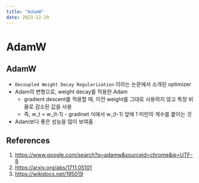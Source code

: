 ```yaml
---
title: "AdamW"
date: 2023-12-29
---
```


# AdamW

## AdamW

- `Decoupled Weight Decay Regularization` 이라는 논문에서 소개된 optimizer
- Adam의 변형으로, weight decay를 적용한 Adam
  - gradient descent를 적용할 때, 이전 weight를 그대로 사용하지 않고 특정 비율로 감소된 값을 사용
  - 즉, w_t = w\_(t-1) - gradinet 식에서 w\_(t-1) 앞에 1 미만의 계수를 붙이는 것
- Adam보다 좋은 성능을 많이 보여줌

## References

1. https://www.google.com/search?q=adamw&sourceid=chrome&ie=UTF-8
2. https://arxiv.org/abs/1711.05101
3. https://wikidocs.net/195019
